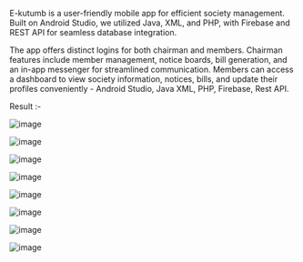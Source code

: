 E-kutumb is a user-friendly mobile app for efficient society management. Built on Android Studio, we utilized Java, XML, and PHP, with Firebase and REST API for seamless database integration. 

The app offers distinct logins for both chairman and members. 
Chairman features include member management, notice boards, bill generation, and an in-app messenger for streamlined communication. 
Members can access a dashboard to view society information, notices, bills, and update their profiles conveniently - Android Studio, Java 
XML, PHP, Firebase, Rest API.



Result :-



![image](https://github.com/Pranay-2911/E-Kutumb/assets/147989829/201dcc84-20d1-49d1-8f24-35e995940afa)


![image](https://github.com/Pranay-2911/E-Kutumb/assets/147989829/4cf23003-0f9a-4e2d-a6ef-12785f2024ac)


![image](https://github.com/Pranay-2911/E-Kutumb/assets/147989829/d07176de-3d50-402c-96c6-ac4fa1ea613e)


![image](https://github.com/Pranay-2911/E-Kutumb/assets/147989829/ea15408b-6c97-4e35-a555-dc88f43b9b52)


![image](https://github.com/Pranay-2911/E-Kutumb/assets/147989829/5c9afd11-6acc-4586-8a99-eb7f04793add)


![image](https://github.com/Pranay-2911/E-Kutumb/assets/147989829/0e4242b5-7943-4422-bab0-b81f12c0eeef)


![image](https://github.com/Pranay-2911/E-Kutumb/assets/147989829/4846e9c3-dbf6-4598-a268-a66d91fea6ac)


![image](https://github.com/Pranay-2911/E-Kutumb/assets/147989829/34ffd58b-0a95-4403-94c5-897d15cc32f7)





